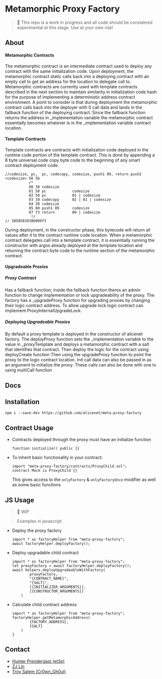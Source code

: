 # Metamorphic Proxy Factory
> :loudspeaker: This repo is a work in progress and all code should be considered experimental at this stage. Use at your own risk! 

## About
#### Metamorphic Contracts
The metamorphic contract is an intermediate contract used to deploy any contract with the same initialization code. Upon deployment, the metamorphic contract static calls back into a deploying contract with an empty call to get an address for the location to delegate call to. Metamorphic contracts are currently used with template contracts described in the next section to maintain similarity in initialization code hash for the purpose of implementing a deterministic address contract environment. A point to consider is that during deployment the metamorphic contract calls back into the deployer with 0 call data and lands in the fallback function of the deploying contract. Since the fallback function returns the address in _implementation variable the metamorphic contract essentially becomes whatever is in the _implementation variable contract location.

#### Template Contracts
Template contracts are contracts with initialization code deployed in the runtime code portion of the template contract. This is done by appending a 8 byte universal code copy byte code to the beginning of any smart contract deployment code. 
```
//codesize, pc,  pc, codecopy, codesize, push1 09, return push2 <codesize> 56 5b
           /*
           00 38 codesize
           01 58 pc            codesize
           02 58 pc            01 | codesize
           03 39 codecopy      02 | 01 | codesize
           04 38 codesize
           05 60 push1 09      codesize
           07 f3 return        09 | codesize
            */
// 38585839386009f3
```
During deployment, in the constructor phase, this bytecode will return all values after it to the contract runtime code location. 
When a metamorphic contract delegates call into a template contract, it is essentially running the constructor with argos already deployed at the template location and returning the contract byte code to the runtime section of the metamorphic contract.

#### Upgradeable Proxies
##### Proxy Contract
Has a fallback function, inside the fallback function theres an admin function to change implementation or lock upgradeability of the proxy.
The factory has a _upgradeProxy function for upgrading proxies by changing their logic contract address. To allow upgrade lock logic contract can implement ProxyInternalUpgradeLock.

##### Deploying Upgradeable Proxies
By default a proxy template is deployed in the constructor of alicenet factory. 
The deployProxy function sets the _implementation variable to the value in _proxyTemplate and deploys a metamorphic contract with a salt that identifies that contract. Then deploy the logic for the contract using deployCreate function
Then using the upgradeProxy function to point the proxy to the logic contract location. Init call data can also be passed in as an argument to initialize the proxy.
These calls can also be done with one tx using multiCall function

## Docs

## Installation
```
npm i --save-dev https://github.com/alicenet/meta-proxy-factory
````

## Contract Usage
- Contracts deployed through the proxy must have an initialize function
    ```
    function initialize() public {}
    ```

- To inherit basic functionality in your contract:
    ```
    import "meta-proxy-factory/contracts/ProxyChild.sol";
    contract Mock is ProxyChild {}
    ```
    This gives access to the `onlyFactory` & `onlyFactoryOnce` modifier as well as some basic functions

## JS Usage
> 📢 WIP

> Examples in javascript
- Deploy the proxy factory
    ```
    import * as factoryHelper from "meta-proxy-factory";
    await factoryHelper.deployFactory();
    ```
- Deploy upgradable child contract
    ```
    import * as factoryHelper from "meta-proxy-factory";
    let proxyFactory = await factoryHelper.deployFactory();
    await helpers.deployUpgradeableWithFactory(
            proxyFactory,
            "{CONTRACT_NAME}",
            "{SALT}",
            [{INITIALIZER_ARGUMENTS}],
            [{CONSTRUCTOR_ARGUMENTS}]
        )
    ```


- Calculate child contract address
    ```
    import * as factoryHelper from "meta-proxy-factory";
    factoryHelper.getMetamorphicAddress(
            {FACTORY_ADDRESS},
            {SALT}
        )
    }
    ```

## Contact
- [Hunter Prendergast (et3p)](https://github.com/nelsonhp)
- [ZJ Lin](https://github.com/z-j-lin)
- [Troy Salem (Cr0wn_Gh0ul)](https://github.com/Cr0wn-Gh0ul)